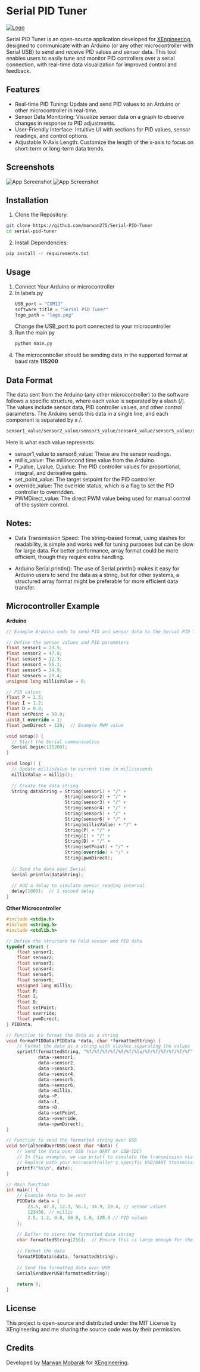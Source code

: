 
# Serial PID Tuner
[![Logo](https://github.com/marwan275/Serial-PID-Tuner/blob/main/logo.png)](https://xengineering.net/)

Serial PID Tuner is an open-source application developed for [XEngineering](https://xengineering.net/), designed to communicate with an Arduino (or any other microcontroller with Serial USB) to send and receive PID values and sensor data. This tool enables users to easily tune and monitor PID controllers over a serial connection, with real-time data visualization for improved control and feedback.

## Features
- Real-time PID Tuning: Update and send PID values to an Arduino or other microcontroller in real-time.
- Sensor Data Monitoring: Visualize sensor data on a graph to observe changes in response to PID adjustments.
- User-Friendly Interface: Intuitive UI with sections for PID values, sensor readings, and control options.
- Adjustable X-Axis Length: Customize the length of the x-axis to focus on short-term or long-term data trends.


## Screenshots

![App Screenshot](https://github.com/marwan275/Serial-PID-Tuner/blob/main/screenshots/Screenshot1.png)
![App Screenshot](https://github.com/marwan275/Serial-PID-Tuner/blob/main/screenshots/Screenshot2.png)


## Installation
1. Clone the Repository:
```bash
git clone https://github.com/marwan275/Serial-PID-Tuner
cd serial-pid-tuner
```
2. Install Dependencies:
```bash
pip install -r requirements.txt
```

    
## Usage
1. Connect Your Arduino or microcontroller
2. In labels.py
    ```python
    USB_port = "COM13"
    software_title = "Serial PID Tuner"
    logo_path = "logo.png"
    ```
    Change the USB_port to port connected to your microcontroller
3. Run the main.py
    ```python
    python main.py
    ```
4. The microcontroller should be sending data in the supported format at baud rate __115200__
## Data Format
The data sent from the Arduino (any other microcontroller) to the software follows a specific structure, where each value is separated by a slash (/). The values include sensor data, PID controller values, and other control parameters. The Arduino sends this data in a single line, and each component is separated by a /.

```bash
sensor1_value/sensor2_value/sensor3_value/sensor4_value/sensor5_value/sensor6_value/millis_value/P_value/I_value/D_value/set_point_value/override_value/PWMDirect_value
```
Here is what each value represents:
- sensor1_value to sensor6_value: These are the sensor readings.
- millis_value: The millisecond time value from the Arduino.
- P_value, I_value, D_value: The PID controller values for proportional, integral, and derivative gains.
- set_point_value: The target setpoint for the PID controller.
- override_value: The override status, which is a flag to set the PID controller to overridden.
- PWMDirect_value: The direct PWM value being used for manual control of the system control.

## Notes:
- Data Transmission Speed: The string-based format, using slashes for readability, is simple and works well for tuning purposes but can be slow for large data. For better performance, array format could be more efficient, though they require extra handling.

- Arduino Serial.println(): The use of Serial.println() makes it easy for Arduino users to send the data as a string, but for other systems, a structured array format might be preferable for more efficient data transfer.
## Microcontroller Example
**Arduino**
```cpp
// Example Arduino code to send PID and sensor data to the Serial PID Tuner software

// Define the sensor values and PID parameters
float sensor1 = 23.5;
float sensor2 = 47.8;
float sensor3 = 12.3;
float sensor4 = 56.1;
float sensor5 = 34.9;
float sensor6 = 29.4;
unsigned long millisValue = 0;

// PID values
float P = 2.5;
float I = 1.2;
float D = 0.8;
float setPoint = 50.0;
uint8_t override = 1;
float pwmDirect = 128;  // Example PWM value

void setup() {
  // Start the Serial communication
  Serial.begin(115200);
}

void loop() {
  // Update millisValue to current time in milliseconds
  millisValue = millis();
  
  // Create the data string
  String dataString = String(sensor1) + "/" +
                      String(sensor2) + "/" +
                      String(sensor3) + "/" +
                      String(sensor4) + "/" +
                      String(sensor5) + "/" +
                      String(sensor6) + "/" +
                      String(millisValue) + "/" +
                      String(P) + "/" +
                      String(I) + "/" +
                      String(D) + "/" +
                      String(setPoint) + "/" +
                      String(override) + "/" +
                      String(pwmDirect);
  
  // Send the data over Serial
  Serial.println(dataString);
  
  // Add a delay to simulate sensor reading interval
  delay(1000);  // 1 second delay
}

```
**Other Microcontroller**
```C
#include <stdio.h>
#include <string.h>
#include <stdlib.h>

// Define the structure to hold sensor and PID data
typedef struct {
    float sensor1;
    float sensor2;
    float sensor3;
    float sensor4;
    float sensor5;
    float sensor6;
    unsigned long millis;
    float P;
    float I;
    float D;
    float setPoint;
    float override;
    float pwmDirect;
} PIDData;

// Function to format the data as a string
void formatPIDData(PIDData *data, char *formattedString) {
    // Format the data as a string with slashes separating the values
    sprintf(formattedString, "%f/%f/%f/%f/%f/%f/%lu/%f/%f/%f/%f/%f/%f",
            data->sensor1,
            data->sensor2,
            data->sensor3,
            data->sensor4,
            data->sensor5,
            data->sensor6,
            data->millis,
            data->P,
            data->I,
            data->D,
            data->setPoint,
            data->override,
            data->pwmDirect);
}

// Function to send the formatted string over USB
void SerialSendOverUSB(const char *data) {
    // Send the data over USB (via UART or USB-CDC)
    // In this example, we use printf to simulate the transmission via USB
    // Replace with your microcontroller's specific USB/UART transmission function
    printf("%s\n", data);
}

// Main function
int main() {
    // Example data to be sent
    PIDData data = {
        23.5, 47.8, 12.3, 56.1, 34.9, 29.4, // sensor values
        123456, // millis
        2.5, 1.2, 0.8, 50.0, 1.0, 128.0 // PID values
    };
    
    // Buffer to store the formatted data string
    char formattedString[256];  // Ensure this is large enough for the formatted string
    
    // Format the data
    formatPIDData(&data, formattedString);
    
    // Send the formatted data over USB
    SerialSendOverUSB(formattedString);
    
    return 0;
}

```
## License
This project is open-source and distributed under the MIT License by XEngineering and me sharing the source code was by their permission.

## Credits
Developed by [Marwan Mobarak](https://github.com/marwan275) for [XEngineering](https://xengineering.net/).
